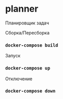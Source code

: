 # planner
Планировщик задач

Сборка/Пересборка

### `docker-compose build`

Запуск

### `docker-compose up`

Отключение

### `docker-compose down`